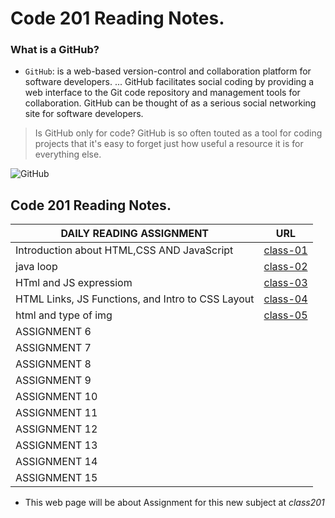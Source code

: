 # Code 201 Reading Notes. 
### What is a GitHub? 
 - `GitHub`:  is a web-based version-control and collaboration platform for software developers. ... GitHub facilitates social coding by providing a web interface to the Git code repository and management tools for collaboration. GitHub can be thought of as a serious social networking site for software developers.
> Is GitHub only for code?
GitHub is so often touted as a tool for coding projects that it's easy to forget just how useful a resource it is for everything else.

![GitHub](https://github.githubassets.com/images/modules/open_graph/github-octocat.png)

## Code 201 Reading Notes.

|   DAILY READING ASSIGNMENT | URL |
| ------------- | ------------- |
| Introduction about HTML,CSS AND JavaScript  |   [class-01](https://aseelhussein96.github.io/Reading-Note/class-01)     |
| java loop | [class-02](https://aseelhussein96.github.io/Reading-Note/class-02)                |
| HTml and JS expressiom |[class-03](https://aseelhussein96.github.io/Reading-Note/read03)                 | 
| HTML Links, JS Functions, and Intro to CSS Layout | [class-04](https://aseelhussein96.github.io/Reading-Note/read04)                |
| html and type of img |[class-05](https://aseelhussein96.github.io/Reading-Note/read05)               |
|ASSIGNMENT 6 |                 |
|ASSIGNMENT 7|                  |
|ASSIGNMENT 8 |                 |
| ASSIGNMENT 9 |                |
| ASSIGNMENT 10 |               |
| ASSIGNMENT 11 |               |
| ASSIGNMENT 12 |               |
| ASSIGNMENT 13 |               |
| ASSIGNMENT 14 |               |
| ASSIGNMENT 15 |               | 


* This web page will be about Assignment for this new subject at  *class201*
